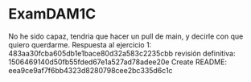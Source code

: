 # ExamDAM1C
No he sido capaz, tendria que hacer un pull de main, y decirle con que quiero querdarme.
Respuesta al ejercicio 1: 483aa30fcba605db1e1bace80d32a583c2235cbb
revisión definitiva: 1506469140d50fb55fded67e1a527ad78adee20e
Create README: eea9ce9af7f6bb4323d8280798cee2bc335d6c1c
